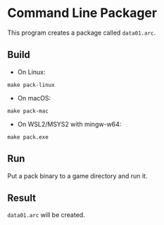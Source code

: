 # Command Line Packager
This program creates a package called `data01.arc`.

## Build
* On Linux:
```
make pack-linux
```
* On macOS:
```
make pack-mac
```
* On WSL2/MSYS2 with mingw-w64:
```
make pack.exe
```

## Run
Put a pack binary to a game directory and run it.

## Result
`data01.arc` will be created.
